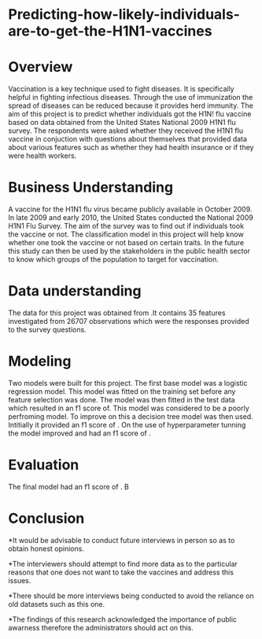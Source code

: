 # Predicting-how-likely-individuals-are-to-get-the-H1N1-vaccines
# Overview
Vaccination is a key technique used to fight diseases. It is specifically helpful in fighting infectious diseases. Through the use of immunization the spread of diseases can be reduced because it provides herd immunity.
The aim of this project is to predict whether individuals got the H1N! flu vaccine based on data obtained from the United States National 2009 H1N1 flu survey.
The respondents were asked whether they received the H1N1 flu vaccine in conjuction with questions about themselves that provided data about various features such as whether they had health insurance or if they were health workers.
# Business Understanding 
A vaccine for the H1N1 flu virus became publicly available in October 2009. In late 2009 and early 2010, the United States conducted the National 2009 H1N1 Flu Survey. The aim of the survey was to find out if individuals took the vaccine or not. The classification model in this project will help know whether one took the vaccine or not based on certain traits. In the future this study can then be used by the stakeholders in the public health sector to know which groups of the population to target for vaccination.
# Data understanding
The data for this project was obtained from .It contains 35 features investigated from 26707 observations which were the responses provided to the survey questions.
# Modeling
Two models were built for this project. The first base model was a logistic regression model. This model was fitted on the training set before any feature selection was done. The model was then fitted in the test data which resulted in an f1 score of. This model was considered to be a poorly perfroming model.
To improve on this a decision tree model was then used. Intitially it provided an f1 score of . On the use of hyperparameter tunning  the model improved and had an f1 score of .
# Evaluation
The final model had an f1 score of . B
# Conclusion
*It would be advisable to conduct future interviews in person so as to obtain
honest opinions.

*The interviewers should attempt to find more data as to the particular reasons 
that one does not want to take the vaccines and address this issues.

*There should be more interviews being conducted to avoid the reliance on old 
datasets such as this one.

*The findings of this research acknowledged the importance of public awarness 
therefore the administrators should act on this.


